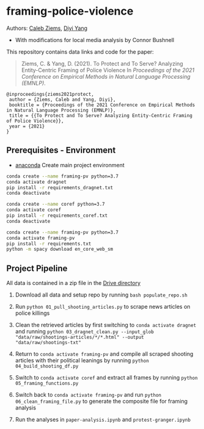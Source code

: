 # framing-police-violence

Authors: [Caleb Ziems](calebziems.com), [Diyi Yang](diyiyang.com)
- With modifications for local media analysis by Connor Bushnell

This repository contains data links and code for the paper:
> Ziems, C. & Yang, D. (2021). To Protect and To Serve? Analyzing Entity-Centric Framing of Police Violence In _Proceedings of the 2021 Conference on Empirical Methods in Natural Language Processing (EMNLP)_.

```
@inproceedings{ziems2021protect,
 author = {Ziems, Caleb and Yang, Diyi},
 booktitle = {Proceedings of the 2021 Conference on Empirical Methods in Natural Language Processing (EMNLP)},
 title = {{To Protect and To Serve? Analyzing Entity-Centric Framing of Police Violence}},
 year = {2021}
}
```

## Prerequisites - Environment
* [anaconda](https://www.anaconda.com/products/individual)
Create main project environment
```bash
conda create --name framing-pv python=3.7
conda activate dragnet
pip install -r requirements_dragnet.txt
conda deactivate

conda create --name coref python=3.7
conda activate coref
pip install -r requirements_coref.txt
conda deactivate

conda create --name framing-pv python=3.7
conda activate framing-pv
pip install -r requirements.txt
python -m spacy download en_core_web_sm
```

## Project Pipeline

All data is contained in a zip file in the [Drive directory](https://drive.google.com/file/d/12Kg0PS-kx6q1NR-Vwdfj7cM4yb3LrMqE/view?usp=sharing)

1. Download all data and setup repo by running `bash populate_repo.sh`

2. Run `python 01_pull_shooting_articles.py` to scrape news articles on police killings

3. Clean the retrieved articles by first switching to `conda activate dragnet` and running `python 03_dragnet_clean.py --input_glob "data/raw/shootings-articles/*/*.html" --output "data/raw/shootings-txt"`

4. Return to `conda activate framing-pv` and compile all scraped shooting articles with their political leanings by running `python 04_build_shooting_df.py`

5. Switch to `conda activate coref` and extract all frames by running `python 05_framing_functions.py`

6. Switch back to `conda activate framing-pv` and run `python 06_clean_framing_file.py` to generate the composite file for framing analysis

7. Run the analyses in `paper-analysis.ipynb` and `protest-granger.ipynb`
